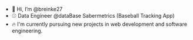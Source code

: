 - 👋 Hi, I’m @breinke27
- ⚾️ Data Engineer @dataBase Sabermetrics (Baseball Tracking App)
- 🔥 I'm currently pursuing new projects in web development and software engineering.
<!---
breinke27/breinke27 is a ✨ special ✨ repository because its `README.md` (this file) appears on your GitHub profile.
You can click the Preview link to take a look at your changes.
--->
